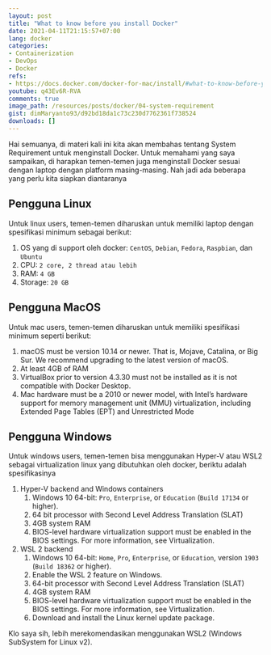 ```yaml
---
layout: post
title: "What to know before you install Docker"
date: 2021-04-11T21:15:57+07:00
lang: docker
categories:
- Containerization
- DevOps
- Docker
refs: 
- https://docs.docker.com/docker-for-mac/install/#what-to-know-before-you-install
youtube: q43Ev6R-RVA
comments: true
image_path: /resources/posts/docker/04-system-requirement
gist: dimMaryanto93/d92bd18da1c73c230d7762361f738524
downloads: []
---
```


Hai semuanya, di materi kali ini kita akan membahas tentang System Requirement untuk menginstall Docker. Untuk memahami yang saya sampaikan, di harapkan temen-temen juga menginstall Docker sesuai dengan laptop dengan platform masing-masing. Nah jadi ada beberapa yang perlu kita siapkan diantaranya

## Pengguna Linux

Untuk linux users, temen-temen diharuskan untuk memiliki laptop dengan spesifikasi minimum sebagai berikut:

1. OS yang di support oleh docker: `CentOS`, `Debian`, `Fedora`, `Raspbian`, dan `Ubuntu`
2. CPU: `2 core, 2 thread atau lebih`
3. RAM: `4 GB`
4. Storage: `20 GB`

## Pengguna MacOS

Untuk mac users, temen-temen diharuskan untuk memiliki spesifikasi minimum seperti berikut:

1. macOS must be version 10.14 or newer. That is, Mojave, Catalina, or Big Sur. We recommend upgrading to the latest version of macOS.
2. At least 4GB of RAM
3. VirtualBox prior to version 4.3.30 must not be installed as it is not compatible with Docker Desktop.
4. Mac hardware must be a 2010 or newer model, with Intel’s hardware support for memory management unit (MMU) virtualization, including Extended Page Tables (EPT) and Unrestricted Mode

## Pengguna Windows

Untuk windows users, temen-temen bisa menggunakan Hyper-V atau WSL2 sebagai virtualization linux yang dibutuhkan oleh docker, beriktu adalah spesifikasinya

1. Hyper-V backend and Windows containers
    1. Windows 10 64-bit: `Pro`, `Enterprise`, or `Education` (`Build 17134` or higher).
    2. 64 bit processor with Second Level Address Translation (SLAT)
    3. 4GB system RAM
    4. BIOS-level hardware virtualization support must be enabled in the BIOS settings. For more information, see Virtualization.
2. WSL 2 backend
    1. Windows 10 64-bit: `Home`, `Pro`, `Enterprise`, or `Education`, version `1903` (`Build 18362` or higher).
    2. Enable the WSL 2 feature on Windows.
    3. 64-bit processor with Second Level Address Translation (SLAT)
    4. 4GB system RAM
    5. BIOS-level hardware virtualization support must be enabled in the BIOS settings. For more information, see Virtualization.
    6. Download and install the Linux kernel update package.

Klo saya sih, lebih merekomendasikan menggunakan WSL2 (Windows SubSystem for Linux v2).